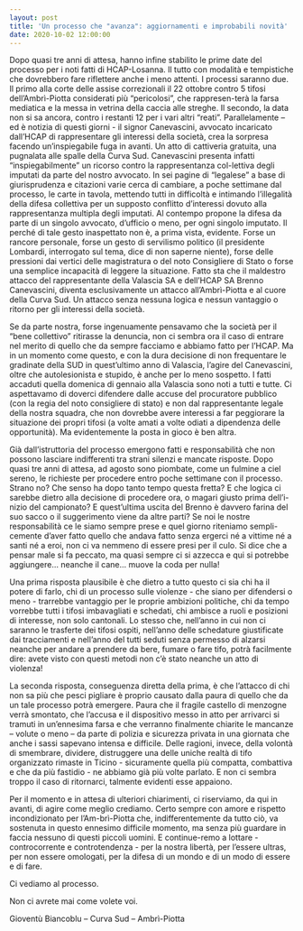 ```yaml
---
layout: post
title: 'Un processo che "avanza": aggiornamenti e improbabili novità'
date: 2020-10-02 12:00:00
---
```


Dopo quasi tre anni di attesa, hanno infine stabilito le prime date del processo
per i noti fatti di HCAP-Losanna. Il tutto con modalità e tempistiche che
dovrebbero fare riflettere anche i meno attenti. I processi saranno due. Il
primo alla corte delle assise correzionali il 22 ottobre contro 5 tifosi
dell’Ambrì-Piotta considerati più “pericolosi”, che rappresen-terà la farsa
mediatica e la messa in vetrina della caccia alle streghe. Il secondo, la data
non si sa ancora, contro i restanti 12 per i vari altri “reati”. Parallelamente
– ed è notizia di questi giorni - il signor Canevascini, avvocato incaricato
dall’HCAP di rappresentare gli interessi della società, crea la sorpresa facendo
un’inspiegabile fuga in avanti. Un atto di cattiveria gratuita, una pugnalata
alle spalle della Curva Sud.
Canevascini presenta infatti “inspiegabilmente” un ricorso contro la
rappresentanza col-lettiva degli imputati da parte del nostro avvocato. In sei
pagine di “legalese” a base di giurisprudenza e citazioni varie cerca di
cambiare, a poche settimane dal processo, le carte in tavola, mettendo tutti in
difficoltà e intimando l’illegalità della difesa collettiva per un supposto
conflitto d’interessi dovuto alla rappresentanza multipla degli imputati. Al
contempo propone la difesa da parte di un singolo avvocato, d’ufficio o meno,
per ogni singolo imputato. Il perché di tale gesto inaspettato non è, a prima
vista, evidente. Forse un rancore personale, forse un gesto di servilismo
politico (il presidente Lombardi, interrogato sul tema, dice di non saperne
niente), forse delle pressioni dai vertici delle magistratura o del noto
Consigliere di Stato o forse una semplice incapacità di leggere la situazione.
Fatto sta che il maldestro attacco del rappresentante della Valascia SA e
dell’HCAP SA Brenno Canevascini, diventa esclusivamente un attacco
all’Ambrì-Piotta e al cuore della Curva Sud. Un attacco senza nessuna logica e
nessun vantaggio o ritorno per gli interessi della società.

Se da parte nostra, forse ingenuamente pensavamo che la società per il “bene
collettivo” ritirasse la denuncia, non ci sembra ora il caso di entrare nel
merito di quello che da sempre facciamo e abbiamo fatto per l’HCAP. Ma in un
momento come questo, e con la dura decisione di non frequentare le gradinate
della SUD in quest’ultimo anno di Valascia, l’agire del Canevascini, oltre che
autolesionista e stupido, è anche per lo meno sospetto. I fatti accaduti quella
domenica di gennaio alla Valascia sono noti a tutti e tutte. Ci aspettavamo di
doverci difendere dalle accuse del procuratore pubblico (con la regia del noto
consigliere di stato) e non dal rappresentante legale della nostra squadra, che
non dovrebbe avere interessi a far peggiorare la situazione dei propri tifosi (a
volte amati a volte odiati a dipendenza delle opportunità). Ma evidentemente la
posta in gioco è ben altra.

Già dall’istruttoria del processo emergono fatti e responsabilità che non
possono lasciare indifferenti tra strani silenzi e mancate risposte. Dopo quasi
tre anni di attesa, ad agosto sono piombate, come un fulmine a ciel sereno, le
richieste per procedere entro poche settimane con il processo. Strano no? Che
senso ha dopo tanto tempo questa fretta? E che logica ci sarebbe dietro alla
decisione di procedere ora, o magari giusto prima dell’i-nizio del campionato? E
quest’ultima uscita del Brenno è davvero farina del suo sacco o il suggerimento
viene da altre parti?
Se noi le nostre responsabilità ce le siamo sempre prese e quel giorno riteniamo
sempli-cemente d’aver fatto quello che andava fatto senza ergerci né a vittime
né a santi né a eroi, non ci va nemmeno di essere presi per il culo. Si dice che
a pensar male si fa peccato, ma quasi sempre ci si azzecca e qui si potrebbe
aggiungere... neanche il cane... muove la coda per nulla!

Una prima risposta plausibile è che dietro a tutto questo ci sia chi ha il
potere di farlo, chi di un processo sulle violenze - che siano per difendersi o
meno - trarrebbe vantaggio per le proprie ambizioni politiche, chi da tempo
vorrebbe tutti i tifosi imbavagliati e schedati, chi ambisce a ruoli e posizioni
di interesse, non solo cantonali. Lo stesso che, nell’anno in cui non ci saranno
le trasferte dei tifosi ospiti, nell’anno delle schedature giustificate dai
tracciamenti e nell’anno del tutti seduti senza permesso di alzarsi neanche per
andare a prendere da bere, fumare o fare tifo, potrà facilmente dire: avete
visto con questi metodi non c’è stato neanche un atto di violenza!

La seconda risposta, conseguenza diretta della prima, è che l’attacco di chi non
sa più che pesci pigliare è proprio causato dalla paura di quello che da un tale
processo potrà emergere. Paura che il fragile castello di menzogne verrà
smontato, che l’accusa e il dispositivo messo in atto per arrivarci si tramuti
in un’ennesima farsa e che verranno finalmente chiarite le mancanze – volute o
meno – da parte di polizia e sicurezza privata in una giornata che anche i sassi
sapevano intensa e difficile. Delle ragioni, invece, della volontà di smembrare,
dividere, distruggere una delle uniche realtà di tifo organizzato rimaste in
Ticino - sicuramente quella più compatta, combattiva e che da più fastidio - ne
abbiamo già più volte parlato. E non ci sembra troppo il caso di ritornarci,
talmente evidenti esse appaiono. 

Per il momento e in attesa di ulteriori chiarimenti, ci riserviamo, da qui in
avanti, di agire come meglio crediamo. Certo sempre con amore e rispetto
incondizionato per l’Am-brì-Piotta che, indifferentemente da tutto ciò, va
sostenuta in questo ennesimo difficile momento, ma senza più guardare in faccia
nessuno di questi piccoli uomini. E continue-remo a lottare - controcorrente e
controtendenza - per la nostra libertà, per l’essere ultras, per non essere
omologati, per la difesa di un mondo e di un modo di essere e di fare.

Ci vediamo
al processo.

Non ci avrete mai come volete voi.

Gioventù Biancoblu – Curva Sud – Ambrì-Piotta
